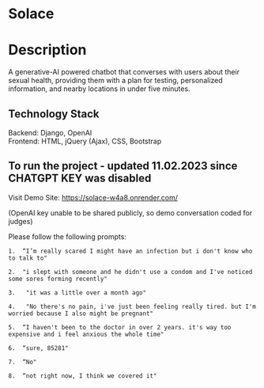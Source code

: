 # Solace

# Description
A generative-AI powered chatbot that converses with users about their sexual health, providing them with a plan for testing, personalized information, and nearby locations in under five minutes.

## Technology Stack
Backend: Django, OpenAI <br />
Frontend: HTML, jQuery (Ajax), CSS, Bootstrap

## To run the project - updated 11.02.2023 since CHATGPT KEY was disabled
Visit Demo Site:
https://solace-w4a8.onrender.com/

(OpenAI key unable to be shared publicly, so demo conversation coded for judges)

Please follow the following prompts:

	1.	“I’m really scared I might have an infection but i don't know who to talk to"
   
	2.	"i slept with someone and he didn't use a condom and I've noticed some sores forming recently"

	3.	 "it was a little over a month ago"

	4.	 "No there's no pain, i've just been feeling really tired. but I'm worried because I also might be pregnant"

	5.	“I haven't been to the doctor in over 2 years. it's way too expensive and i feel anxious the whole time"

	6.	“sure, 85281"

	7.	“No"

	8.	“not right now, I think we covered it"
